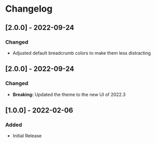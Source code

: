 # Changelog

## [2.0.0] - 2022-09-24
### Changed
- Adjusted default breadcrumb colors to make them less distracting

## [2.0.0] - 2022-09-24
### Changed
- **Breaking:** Updated the theme to the new UI of 2022.3

## [1.0.0] - 2022-02-06
### Added
- Initial Release

